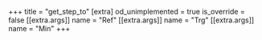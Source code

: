+++
title = "get_step_to"
[extra]
od_unimplemented = true
is_override = false
[[extra.args]]
name = "Ref"
[[extra.args]]
name = "Trg"
[[extra.args]]
name = "Min"
+++